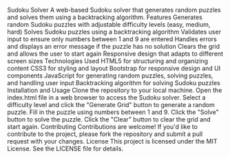 Sudoku Solver
A web-based Sudoku solver that generates random puzzles and solves them using a backtracking algorithm.
Features
Generates random Sudoku puzzles with adjustable difficulty levels (easy, medium, hard)
Solves Sudoku puzzles using a backtracking algorithm
Validates user input to ensure only numbers between 1 and 9 are entered
Handles errors and displays an error message if the puzzle has no solution
Clears the grid and allows the user to start again
Responsive design that adapts to different screen sizes
Technologies Used
HTML5 for structuring and organizing content
CSS3 for styling and layout
Bootstrap for responsive design and UI components
JavaScript for generating random puzzles, solving puzzles, and handling user input
Backtracking algorithm for solving Sudoku puzzles
Installation and Usage
Clone the repository to your local machine.
Open the index.html file in a web browser to access the Sudoku solver.
Select a difficulty level and click the "Generate Grid" button to generate a random puzzle.
Fill in the puzzle using numbers between 1 and 9.
Click the "Solve" button to solve the puzzle.
Click the "Clear" button to clear the grid and start again.
Contributing
Contributions are welcome! If you'd like to contribute to the project, please fork the repository and submit a pull request with your changes.
License
This project is licensed under the MIT License. See the LICENSE file for details.

